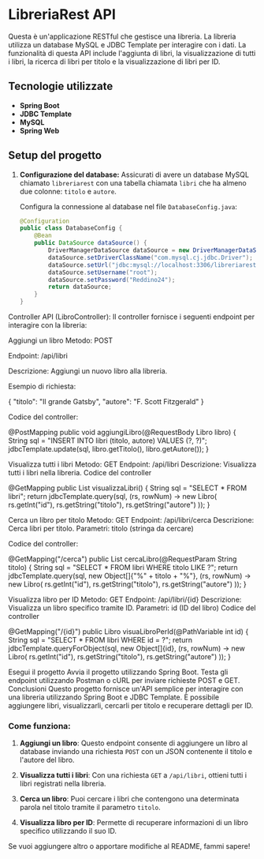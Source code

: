 # LibreriaRest API

Questa è un'applicazione RESTful che gestisce una libreria. La libreria utilizza un database MySQL e JDBC Template per interagire con i dati. La funzionalità di questa API include l'aggiunta di libri, la visualizzazione di tutti i libri, la ricerca di libri per titolo e la visualizzazione di libri per ID.

## Tecnologie utilizzate

- **Spring Boot**
- **JDBC Template**
- **MySQL**
- **Spring Web**

## Setup del progetto

1. **Configurazione del database:**
   Assicurati di avere un database MySQL chiamato `libreriarest` con una tabella chiamata `libri` che ha almeno due colonne: `titolo` e `autore`.

   Configura la connessione al database nel file `DatabaseConfig.java`:

   ```java
   @Configuration
   public class DatabaseConfig {
       @Bean
       public DataSource dataSource() {
           DriverManagerDataSource dataSource = new DriverManagerDataSource();
           dataSource.setDriverClassName("com.mysql.cj.jdbc.Driver");
           dataSource.setUrl("jdbc:mysql://localhost:3306/libreriarest");
           dataSource.setUsername("root");
           dataSource.setPassword("Reddino24");
           return dataSource;
       }
   }


Controller API (LibroController): Il controller fornisce i seguenti endpoint per interagire con la libreria:

Aggiungi un libro
Metodo: POST

Endpoint: /api/libri

Descrizione: Aggiungi un nuovo libro alla libreria.

Esempio di richiesta:


{
  "titolo": "Il grande Gatsby",
  "autore": "F. Scott Fitzgerald"
}


Codice del controller:

@PostMapping
public void aggiungiLibro(@RequestBody Libro libro) {
    String sql = "INSERT INTO libri (titolo, autore) VALUES (?, ?)";
    jdbcTemplate.update(sql, libro.getTitolo(), libro.getAutore());
}

Visualizza tutti i libri
Metodo: GET
Endpoint: /api/libri
Descrizione: Visualizza tutti i libri nella libreria.
Codice del controller

@GetMapping
public List<Libro> visualizzaLibri() {
    String sql = "SELECT * FROM libri";
    return jdbcTemplate.query(sql, (rs, rowNum) -> new Libro(
        rs.getInt("id"),
        rs.getString("titolo"),
        rs.getString("autore")
    ));
}

Cerca un libro per titolo
Metodo: GET
Endpoint: /api/libri/cerca
Descrizione: Cerca libri per titolo.
Parametri: titolo (stringa da cercare)

Codice del controller:

@GetMapping("/cerca")
public List<Libro> cercaLibro(@RequestParam String titolo) {
    String sql = "SELECT * FROM libri WHERE titolo LIKE ?";
    return jdbcTemplate.query(sql, new Object[]{"%" + titolo + "%"}, (rs, rowNum) -> new Libro(
        rs.getInt("id"),
        rs.getString("titolo"),
        rs.getString("autore")
    ));
}


Visualizza libro per ID
Metodo: GET
Endpoint: /api/libri/{id}
Descrizione: Visualizza un libro specifico tramite ID.
Parametri: id (ID del libro)
Codice del controller

@GetMapping("/{id}")
public Libro visuaLibroPerId(@PathVariable int id) {
    String sql = "SELECT * FROM libri WHERE id = ?";
    return jdbcTemplate.queryForObject(sql, new Object[]{id}, (rs, rowNum) -> new Libro(
        rs.getInt("id"),
        rs.getString("titolo"),
        rs.getString("autore")
    ));
}


Esegui il progetto
Avvia il progetto utilizzando Spring Boot.
Testa gli endpoint utilizzando Postman o cURL per inviare richieste POST e GET.
Conclusioni
Questo progetto fornisce un'API semplice per interagire con una libreria utilizzando Spring Boot e JDBC Template. È possibile aggiungere libri, visualizzarli, cercarli per titolo e recuperare dettagli per ID.



### Come funziona:

1. **Aggiungi un libro**: Questo endpoint consente di aggiungere un libro al database inviando una richiesta `POST` con un JSON contenente il titolo e l'autore del libro.
   
2. **Visualizza tutti i libri**: Con una richiesta `GET` a `/api/libri`, ottieni tutti i libri registrati nella libreria.

3. **Cerca un libro**: Puoi cercare i libri che contengono una determinata parola nel titolo tramite il parametro `titolo`.

4. **Visualizza libro per ID**: Permette di recuperare informazioni di un libro specifico utilizzando il suo ID.

Se vuoi aggiungere altro o apportare modifiche al README, fammi sapere!


